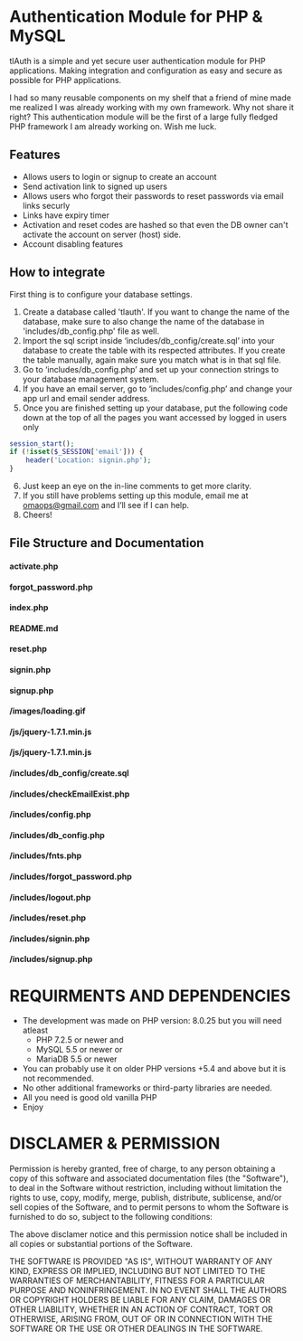 # Authentication Module for PHP & MySQL
tlAuth is a simple and yet secure user authentication module for PHP applications. Making integration and configuration as easy and secure as possible for PHP applications.

I had so many reusable components on my shelf that a friend of mine made me realized I was already working with my own framework. Why not share it right? This authentication module will be the first of a large fully fledged PHP framework I am already working on. Wish me luck.

## Features
- Allows users to login or signup to create an account
- Send activation link to signed up users
- Allows users who forgot their passwords to reset passwords via email links securly
- Links have expiry timer
- Activation and reset codes are hashed so that even the DB owner can't activate the account on server (host) side.
- Account disabling features

## How to integrate
First thing is to configure your database settings.
1. Create a database called 'tlauth'. If you want to change the name of the database, make sure to also change the name of the database in 'includes/db_config.php' file as well.
2. Import the sql script inside ‘includes/db_config/create.sql’ into your database to create the table with its respected attributes. If you create the table manually, again make sure you match what is in that sql file.
3. Go to ‘includes/db_config.php’ and set up your connection strings to your database management system.
4. If you have an email server, go to ‘includes/config.php’ and change your app url and email sender address.
5. Once you are finished setting up your database, put the following code down at the top of all the pages you want accessed by logged in users only
```php
session_start();
if (!isset($_SESSION['email'])) {
    header('Location: signin.php');
}
```
6. Just keep an eye on the in-line comments to get more clarity.
7. If you still have problems setting up this module, email me at omaops@gmail.com and I’ll see if I can help.
8. Cheers!

## File Structure and Documentation
#### activate.php
#### forgot_password.php
#### index.php
#### README.md
#### reset.php
#### signin.php
#### signup.php
#### /images/loading.gif
#### /js/jquery-1.7.1.min.js
#### /js/jquery-1.7.1.min.js
#### /includes/db_config/create.sql
#### /includes/checkEmailExist.php
#### /includes/config.php
#### /includes/db_config.php
#### /includes/fnts.php
#### /includes/forgot_password.php
#### /includes/logout.php
#### /includes/reset.php
#### /includes/signin.php
#### /includes/signup.php


# REQUIRMENTS AND DEPENDENCIES
- The development was made on PHP version: 8.0.25 but you will need atleast
    -  PHP 7.2.5 or newer and 
    -  MySQL 5.5 or newer or
    -  MariaDB 5.5 or newer
- You can probably use it on older PHP versions +5.4 and above but it is not recommended.
- No other additional frameworks or third-party libraries are needed.
- All you need is good old vanilla PHP
- Enjoy


# DISCLAMER & PERMISSION

Permission is hereby granted, free of charge, to any person obtaining a copy of this software and associated documentation files (the "Software"), to deal in the Software without restriction, including without limitation the rights to use, copy, modify, merge, publish, distribute, sublicense, and/or sell copies of the Software, and to permit persons to whom the Software is furnished to do so, subject to the following conditions:

The above disclamer notice and this permission notice shall be included in all copies or substantial portions of the Software.

THE SOFTWARE IS PROVIDED "AS IS", WITHOUT WARRANTY OF ANY KIND, EXPRESS OR IMPLIED, INCLUDING BUT NOT LIMITED TO THE WARRANTIES OF MERCHANTABILITY, FITNESS FOR A PARTICULAR PURPOSE AND NONINFRINGEMENT. IN NO EVENT SHALL THE AUTHORS OR COPYRIGHT HOLDERS BE LIABLE FOR ANY CLAIM, DAMAGES OR OTHER LIABILITY, WHETHER IN AN ACTION OF CONTRACT, TORT OR OTHERWISE, ARISING FROM, OUT OF OR IN CONNECTION WITH THE SOFTWARE OR THE USE OR OTHER DEALINGS IN THE SOFTWARE.
